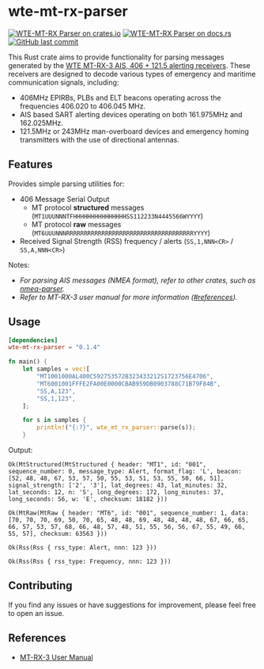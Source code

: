 # wte-mt-rx-parser

[![WTE-MT-RX Parser on crates.io][cratesio-image]][cratesio]
[![WTE-MT-RX Parser on docs.rs][docsrs-image]][docsrs]
[![GitHub last commit][ghcommit-image]][ghcommit]

[cratesio-image]: https://img.shields.io/crates/v/wte-mt-rx-parser.svg
[cratesio]: https://crates.io/crates/wte-mt-rx-parser
[docsrs-image]: https://docs.rs/wte-mt-rx-parser/badge.svg
[docsrs]: https://docs.rs/wte-mt-rx-parser
[ghcommit-image]: https://img.shields.io/github/last-commit/roby2014/wte-mt-rx-parser
[ghcommit]: https://github.com/roby2014/wte-mt-rx-parser/

This Rust crate aims to provide functionality for parsing messages generated by the [WTE MT-RX-3 AIS, 406 + 121.5 alerting receivers](https://www.wte.co.nz/uploads/9/9/8/6/99862766/mt-rx-3_406_epirb_receiver-manual_v2-62.pdf). These receivers are designed to decode various types of emergency and maritime communication signals, including:
- 406MHz EPIRBs, PLBs and ELT beacons operating across the frequencies 406.020 to 406.045 MHz.
- AIS based SART alerting devices operating on both 161.975MHz and 162.025MHz.
- 121.5MHz or 243MHz man-overboard devices and emergency homing transmitters with the use of directional antennas.

## Features

Provides simple parsing utilities for:
- 406 Message Serial Output
    - MT protocol **structured** messages (`MT1UUUNNNTFHHHHHHHHHHHHHHHSS112233N4445566WYYYY`)
    - MT protocol **raw** messages (`MT6UUUNNNRRRRRRRRRRRRRRRRRRRRRRRRRRRRRRRRRRRRYYYY`)
- Received Signal Strength (RSS) frequency / alerts (`SS,1,NNN<CR>` / `SS,A,NNN<CR>`)

Notes:
- *For parsing AIS messages (NMEA format), refer to other crates, such as [nmea-parser](https://github.com/zaari/nmea-parser).*
- *Refer to MT-RX-3 user manual for more information ([#references](#references)).*

## Usage

```toml
[dependencies]
wte-mt-rx-parser = "0.1.4"
```

```rs
fn main() {
    let samples = vec![
        "MT1001000AL400C592753572B323433212S1723756E4706",
        "MT6001001FFFE2FA00E0000CBAB959DB0903788C71B79F84B",
        "SS,A,123",
        "SS,1,123",
    ];

    for s in samples {
        println!("{:?}", wte_mt_rx_parser::parse(s));
    }
```

Output:
```
Ok(MtStructured(MtStructured { header: "MT1", id: "001", sequence_number: 0, message_type: Alert, format_flag: 'L', beacon: [52, 48, 48, 67, 53, 57, 50, 55, 53, 51, 53, 55, 50, 66, 51], signal_strength: ['2', '3'], lat_degrees: 43, lat_minutes: 32, lat_seconds: 12, n: 'S', long_degrees: 172, long_minutes: 37, long_seconds: 56, w: 'E', checksum: 18182 }))
    
Ok(MtRaw(MtRaw { header: "MT6", id: "001", sequence_number: 1, data: [70, 70, 70, 69, 50, 70, 65, 48, 48, 69, 48, 48, 48, 48, 67, 66, 65, 66, 57, 53, 57, 68, 66, 48, 57, 48, 51, 55, 56, 56, 67, 55, 49, 66, 55, 57], checksum: 63563 }))
    
Ok(Rss(Rss { rss_type: Alert, nnn: 123 }))

Ok(Rss(Rss { rss_type: Frequency, nnn: 123 }))
```

## Contributing

If you find any issues or have suggestions for improvement, please feel free to open an issue.

## References
- [MT-RX-3 User Manual](https://www.wte.co.nz/uploads/9/9/8/6/99862766/mt-rx-3_406_epirb_receiver-manual_v2-62.pdf)
